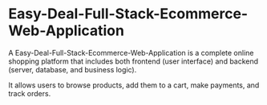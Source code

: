 # Easy-Deal-Full-Stack-Ecommerce-Web-Application
A Easy-Deal-Full-Stack-Ecommerce-Web-Application is a complete online shopping platform that includes both frontend (user interface) and backend (server, database, and business logic). 

It allows users to browse products, add them to a cart, make payments, and track orders.
